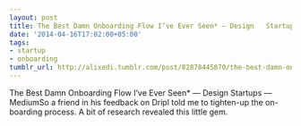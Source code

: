 ```yaml
---
layout: post
title: The Best Damn Onboarding Flow I’ve Ever Seen* — Design   Startups — Medium
date: '2014-04-16T17:02:00+05:00'
tags:
- startup
- onboarding
tumblr_url: http://alixedi.tumblr.com/post/82878445870/the-best-damn-onboarding-flow-ive-ever-seen-design
---
```

The Best Damn Onboarding Flow I’ve Ever Seen* — Design   Startups — MediumSo a friend in his feedback on Dripl told me to tighten-up the on-boarding process. A bit of research revealed this little gem.
